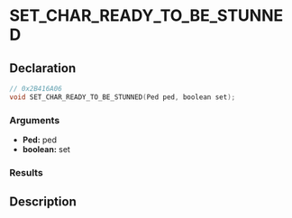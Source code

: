 # SET_CHAR_READY_TO_BE_STUNNED

## Declaration
```cpp
// 0x2B416A06
void SET_CHAR_READY_TO_BE_STUNNED(Ped ped, boolean set);
```

### Arguments
- **Ped:** ped
- **boolean:** set

### Results

## Description
